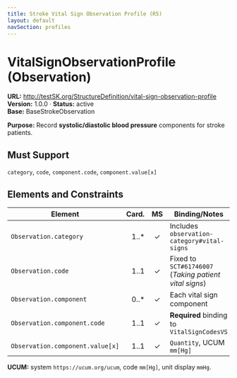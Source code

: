 ```yaml
---
title: Stroke Vital Sign Observation Profile (R5)
layout: default
navSection: profiles
---
```


# VitalSignObservationProfile (Observation)

**URL:** http://testSK.org/StructureDefinition/vital-sign-observation-profile  
**Version:** 1.0.0 · **Status:** active  
**Base:** BaseStrokeObservation

**Purpose:** Record **systolic/diastolic blood pressure** components for stroke patients.

## Must Support
`category`, `code`, `component.code`, `component.value[x]`

## Elements and Constraints

| Element | Card. | MS | Binding/Notes |
|---|---:|:---:|---|
| `Observation.category` | 1..* | ✓ | Includes `observation-category#vital-signs` |
| `Observation.code` | 1..1 | ✓ | Fixed to `SCT#61746007` (*Taking patient vital signs*) |
| `Observation.component` | 0..* | ✓ | Each vital sign component |
| `Observation.component.code` | 1..1 | ✓ | **Required** binding to `VitalSignCodesVS` |
| `Observation.component.value[x]` | 1..1 | ✓ | `Quantity`, UCUM `mm[Hg]` |

**UCUM:** system `https://ucum.org/ucum`, code `mm[Hg]`, unit display `mmHg`.
